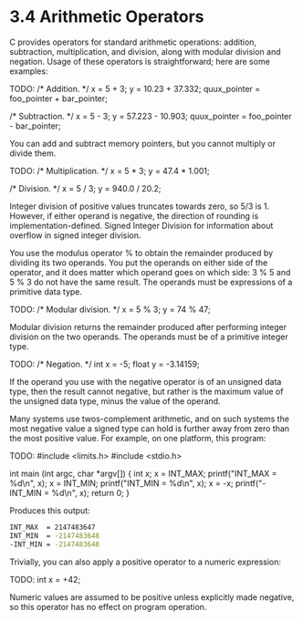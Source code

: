 # 3.4 Arithmetic Operators

C provides operators for standard arithmetic operations: addition, subtraction, multiplication, and division, along with modular division and negation. Usage of these operators is straightforward; here are some examples:

TODO:
/* Addition. */
x = 5 + 3;
y = 10.23 + 37.332;
quux_pointer = foo_pointer + bar_pointer;

/* Subtraction. */
x = 5 - 3;
y = 57.223 - 10.903;
quux_pointer = foo_pointer - bar_pointer;

You can add and subtract memory pointers, but you cannot multiply or divide them.

TODO:
/* Multiplication. */
x = 5 * 3;
y = 47.4 * 1.001;

/* Division. */
x = 5 / 3;
y = 940.0 / 20.2;

Integer division of positive values truncates towards zero, so 5/3 is 1. However, if either operand is negative, the direction of rounding is implementation-defined. Signed Integer Division for information about overflow in signed integer division.

You use the modulus operator % to obtain the remainder produced by dividing its two operands. You put the operands on either side of the operator, and it does matter which operand goes on which side: 3 % 5 and 5 % 3 do not have the same result. The operands must be expressions of a primitive data type.

TODO:
/* Modular division. */
x = 5 % 3;
y = 74 % 47;

Modular division returns the remainder produced after performing integer division on the two operands. The operands must be of a primitive integer type.

TODO:
/* Negation. */
int x = -5;
float y = -3.14159;

If the operand you use with the negative operator is of an unsigned data type, then the result cannot negative, but rather is the maximum value of the unsigned data type, minus the value of the operand.

Many systems use twos-complement arithmetic, and on such systems the most negative value a signed type can hold is further away from zero than the most positive value. For example, on one platform, this program:

TODO:
#include <limits.h>
#include <stdio.h>

int main (int argc, char *argv[]) 
{
  int x;
  x = INT_MAX;
  printf("INT_MAX  = %d\n", x);
  x = INT_MIN;
  printf("INT_MIN  = %d\n", x);
  x = -x;
  printf("-INT_MIN = %d\n", x);
  return 0;
}

Produces this output:

```bash
INT_MAX  = 2147483647
INT_MIN  = -2147483648
-INT_MIN = -2147483648
```

Trivially, you can also apply a positive operator to a numeric expression:

TODO:
int x = +42;

Numeric values are assumed to be positive unless explicitly made negative, so this operator has no effect on program operation. 
